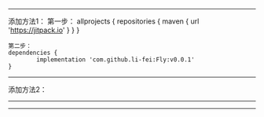 -------------------------------------------------------------------------------
添加方法1：
	第一步：
	allprojects {
		repositories {
			maven { url 'https://jitpack.io' }
			}
		}
	
	第二步：
	dependencies {
	        implementation 'com.github.li-fei:Fly:v0.0.1'
	}
	
-------------------------------------------------------------------------------
添加方法2：

-------------------------------------------------------------------------------


-------------------------------------------------------------------------------
